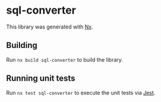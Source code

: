 # sql-converter

This library was generated with [Nx](https://nx.dev).

## Building

Run `nx build sql-converter` to build the library.

## Running unit tests

Run `nx test sql-converter` to execute the unit tests via [Jest](https://jestjs.io).
